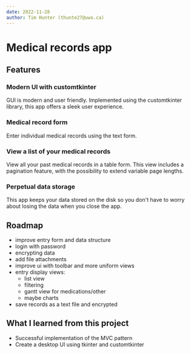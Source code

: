 ```yaml
---
date: 2022-11-28
author: Tim Hunter (thunte27@uwo.ca)
---
```

# Medical records app

## Features

### Modern UI with customtkinter

GUI is modern and user friendly. Implemented using the customtkinter library, this app offers a sleek user experience.

### Medical record form

Enter individual medical records using the text form.

### View a list of your medical records

View all your past medical records in a table form. This view includes a pagination feature, with the possibility to extend variable page lengths.

### Perpetual data storage

This app keeps your data stored on the disk so you don't have to worry about losing the data when you close the app.

## Roadmap

- improve entry form and data structure
- login with password
- encrypting data
- add file attachments
- improve ui with toolbar and more uniform views
- entry display views:
  - list view
  - filtering
  - gantt view for medications/other
  - maybe charts
- save records as a text file and encrypted

## What I learned from this project

- Successful implementation of the MVC pattern
- Create a desktop UI using tkinter and customtkinter
